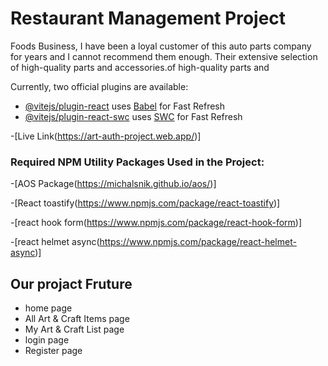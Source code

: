 # Restaurant Management Project
Foods Business,
I have been a loyal customer of this auto parts company for years and I cannot recommend them enough. Their extensive selection of high-quality parts and accessories.of high-quality parts and

Currently, two official plugins are available:

- [@vitejs/plugin-react](https://github.com/vitejs/vite-plugin-react/blob/main/packages/plugin-react/README.md) uses [Babel](https://babeljs.io/) for Fast Refresh
- [@vitejs/plugin-react-swc](https://github.com/vitejs/vite-plugin-react-swc) uses [SWC](https://swc.rs/) for Fast Refresh


-[Live Link(https://art-auth-project.web.app/)]

### Required NPM Utility Packages Used in the Project:

-[AOS Package(https://michalsnik.github.io/aos/)]

-[React toastify(https://www.npmjs.com/package/react-toastify)]

-[react hook form(https://www.npmjs.com/package/react-hook-form)]

-[react helmet async(https://www.npmjs.com/package/react-helmet-async)]

## Our projact Fruture

- home page
- All Art & Craft Items page
- My Art & Craft List page
- login page
- Register page
